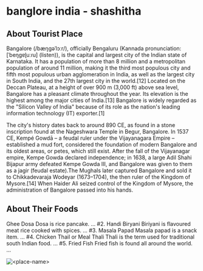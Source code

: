 # banglore india - shashitha

## About Tourist Place 
Bangalore (/bæŋɡəˈlɔːr/), officially Bengaluru (Kannada pronunciation: [ˈbeŋgɐɭuːɾu] (listen)), is the capital and largest city of the Indian state of Karnataka. It has a population of more than 8 million and a metropolitan population of around 11 million, making it the third most populous city and fifth most populous urban agglomeration in India, as well as the largest city in South India, and the 27th largest city in the world.[12] Located on the Deccan Plateau, at a height of over 900 m (3,000 ft) above sea level, Bangalore has a pleasant climate throughout the year. Its elevation is the highest among the major cities of India.[13] Bangalore is widely regarded as the "Silicon Valley of India" because of its role as the nation's leading information technology (IT) exporter.[1]

The city's history dates back to around 890 CE, as found in a stone inscription found at the Nageshwara Temple in Begur, Bangalore. In 1537 CE, Kempé Gowdā – a feudal ruler under the Vijayanagara Empire – established a mud fort, considered the foundation of modern Bangalore and its oldest areas, or petes, which still exist. After the fall of the Vijayanagar empire, Kempe Gowda declared independence; in 1638, a large Adil Shahi Bijapur army defeated Kempe Gowda III, and Bangalore was given to them as a jagir (feudal estate).The Mughals later captured Bangalore and sold it to Chikkadevaraja Wodeyar (1673–1704), the then ruler of the Kingdom of Mysore.[14] When Haider Ali seized control of the Kingdom of Mysore, the administration of Bangalore passed into his hands.

## About Their Foods
 Ghee Dosa Dosa is rice pancake. ...
#2. Handi Biryani Biriyani is flavoured meat rice cooked with spices. ...
#3. Masala Papad Masala papad is a snack item. ...
#4. Chicken Thail or Meal Thali Thali is the term used for traditional south Indian food. ...
#5. Fried Fish Fried fish is found all around the world. ...

<img align="center" src="https://cdn.theculturetrip.com/wp-content/uploads/2017/12/jctp0084-central-area-bangalore-india-moore-3-1024x683.jpg" alt="<place-name>"/>

<!--Example: <img align="center" src="https://lotustours.in/assets/img/taj/photo-room-detail-1.jpg" alt="Taj Mahal"/> -->
